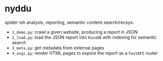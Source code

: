 # nyddu

spider-ish analysis, reporting, semantic content search/recsys.

  * `1_demo.py`: crawl a given website, producing a report in JSON
  * `2_load.py`: load the JSON report into `KùzuDB` with indexing for semantic search
  * `3_meta.py`: get metadata from external pages
  * `4_asgi.py`: render HTML pages to expore the report as a `FastAPI` router
